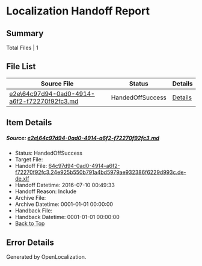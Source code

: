 # <a name='report-top'></a> Localization Handoff Report

## Summary
 Total Files | 1

## File List
 Source File | Status | Details 
 ----------- | ------ | ------- 
 [e2e\64c97d94-0ad0-4914-a6f2-f72270f92fc3.md](https://github.com/OpenLocalizationTestOrg/oltest/blob/d634970e8bd79d30ec507380590d826ef9c8991a/e2e/64c97d94-0ad0-4914-a6f2-f72270f92fc3.md) | HandedOffSuccess | [Details](#005e2ab0db0b0ae5c9c947c934e6a828a885033a5)

## Item Details
##### <a name='005e2ab0db0b0ae5c9c947c934e6a828a885033a5'></a> Source: [e2e\64c97d94-0ad0-4914-a6f2-f72270f92fc3.md](https://github.com/OpenLocalizationTestOrg/oltest/blob/d634970e8bd79d30ec507380590d826ef9c8991a/e2e/64c97d94-0ad0-4914-a6f2-f72270f92fc3.md)
* Status: HandedOffSuccess
* Target File: 
* Handoff File: [64c97d94-0ad0-4914-a6f2-f72270f92fc3.24e925b550b791a4bd5979ae932386f6229d993c.de-de.xlf](https://github.com/OpenLocalizationTestOrg/olhandoff-e2e/blob/48498f51817efeeeaee835e231af74567dcfafd9/ol-handoff/OpenLocalizationTestOrg/oltest-dede-fly/ci/ht/64c97d94-0ad0-4914-a6f2-f72270f92fc3.24e925b550b791a4bd5979ae932386f6229d993c.de-de.xlf)
* Handoff Datetime: 2016-07-10 00:49:33
* Handoff Reason: Include
* Archive File: 
* Archive Datetime: 0001-01-01 00:00:00
* Handback File: 
* Handback Datetime: 0001-01-01 00:00:00
* [Back to Top](#report-top)


## Error Details

Generated by OpenLocalization.
